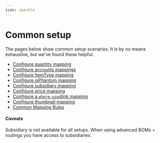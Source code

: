 ```yaml
---
icon: sparkle
---
```


# Common setup

The pages below show common setup scenarios. It is by no means exhaustive, but we've found these helpful.

* [Configure quantity mapping](configure-quantity-mapping.md)
* [Configure accounts mappings](configure-accounts-mappings.md)
* [Configure ItemType mapping](item-type-mapping.md)
* [Configure isPhantom mapping](configure-isphantom-mapping.md)
* [Configure subsidiary mapping](configure-subsidiary-mapping.md)
* [Configure price mapping](configure-price-mapping.md)
* [Configure a `where-used`link mapping](configure-where-used-link-mapping.md)
* [Configure thumbnail mapping](configure-thumbnail-mapping.md)
* [Common Mapping Rules](common-mapping-rules.md)

#### Caveats

Subsidiary is not available for all setups. When using advanced BOMs + routings you have access to subsidiaries.
